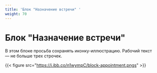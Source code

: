 ```yaml
---
title: 'Блок "Назначение встречи" '
weight: 70
---
```

# Блок "Назначение встречи"

В этом блоке просьба сохранять иконку-иллюстрацию. Рабочий текст &#x2014;  не больше трех строчек. 

{{< figure src="https://i.ibb.co/n1wympC/block-appointment.pngs" >}}



